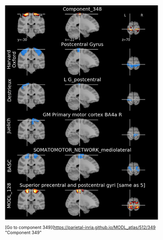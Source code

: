 


![348](preliminary/348.jpg "Component 348")

[Go to component 349](https://parietal-inria.github.io/MODL_atlas/512/349 "Component 349"